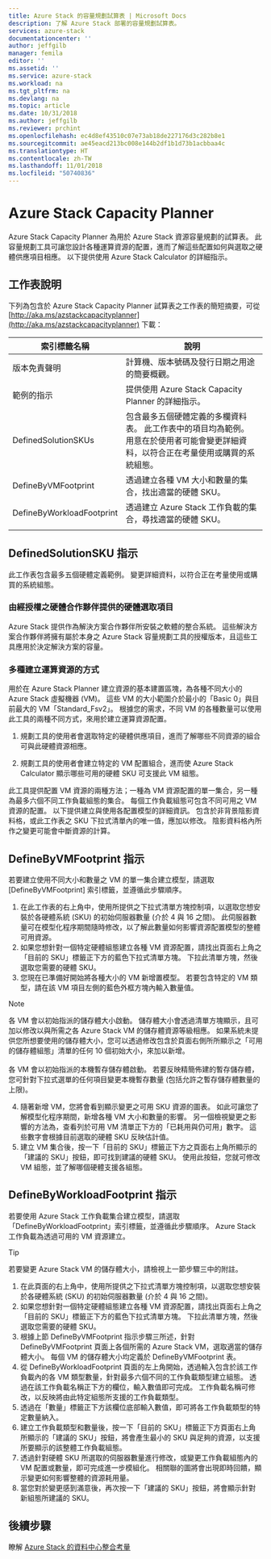 ```yaml
---
title: Azure Stack 的容量規劃試算表 | Microsoft Docs
description: 了解 Azure Stack 部署的容量規劃試算表。
services: azure-stack
documentationcenter: ''
author: jeffgilb
manager: femila
editor: ''
ms.assetid: ''
ms.service: azure-stack
ms.workload: na
ms.tgt_pltfrm: na
ms.devlang: na
ms.topic: article
ms.date: 10/31/2018
ms.author: jeffgilb
ms.reviewer: prchint
ms.openlocfilehash: ec4d8ef43510c07e73ab18de227176d3c282b8e1
ms.sourcegitcommit: ae45eacd213bc008e144b2df1b1d73b1acbbaa4c
ms.translationtype: HT
ms.contentlocale: zh-TW
ms.lasthandoff: 11/01/2018
ms.locfileid: "50740836"
---
```

# <a name="azure-stack-capacity-planner"></a>Azure Stack Capacity Planner
Azure Stack Capacity Planner 為用於 Azure Stack 資源容量規劃的試算表。 此容量規劃工具可讓您設計各種運算資源的配置，進而了解這些配置如何與選取之硬體供應項目相應。 以下提供使用 Azure Stack Calculator 的詳細指示。

## <a name="worksheet-descriptions"></a>工作表說明
下列為包含於 Azure Stack Capacity Planner 試算表之工作表的簡短摘要，可從 [http://aka.ms/azstackcapacityplanner](http://aka.ms/azstackcapacityplanner) 下載：

|索引標籤名稱|說明|
|-----|-----|
|版本免責聲明|計算機、版本號碼及發行日期之用途的簡要概觀。|
|範例的指示|提供使用 Azure Stack Capacity Planner 的詳細指示。|
|DefinedSolutionSKUs|包含最多五個硬體定義的多欄資料表。 此工作表中的項目均為範例。 用意在於使用者可能會變更詳細資料，以符合正在考量使用或購買的系統組態。|
|DefineByVMFootprint|透過建立各種 VM 大小和數量的集合，找出適當的硬體 SKU。|
|DefineByWorkloadFootprint|透過建立 Azure Stack 工作負載的集合，尋找適當的硬體 SKU。|
|  |  |

## <a name="definedsolutionskus-instructions"></a>DefinedSolutionSKU 指示
此工作表包含最多五個硬體定義範例。 變更詳細資料，以符合正在考量使用或購買的系統組態。

### <a name="hardware-selections-provided-by-authorized-hardware-partners"></a>由經授權之硬體合作夥伴提供的硬體選取項目
Azure Stack 提供作為解決方案合作夥伴所安裝之軟體的整合系統。 這些解決方案合作夥伴將擁有屬於本身之 Azure Stack 容量規劃工具的授權版本，且這些工具應用於決定解決方案的容量。

### <a name="multiple-ways-to-model-computing-resources"></a>多種建立運算資源的方式
用於在 Azure Stack Planner 建立資源的基本建置區塊，為各種不同大小的 Azure Stack 虛擬機器 (VM)。 這些 VM 的大小範圍介於最小的「Basic 0」與目前最大的 VM「Standard_Fsv2」。 根據您的需求，不同 VM 的各種數量可以使用此工具的兩種不同方式，來用於建立運算資源配置。

1. 規劃工具的使用者會選取特定的硬體供應項目，進而了解哪些不同資源的組合可與此硬體資源相應。 

2. 規劃工具的使用者會建立特定的 VM 配置組合，進而使 Azure Stack Calculator 顯示哪些可用的硬體 SKU 可支援此 VM 組態。

此工具提供配置 VM 資源的兩種方法；一種為 VM 資源配置的單一集合，另一種為最多六個不同工作負載組態的集合。 每個工作負載組態可包含不同可用之 VM 資源的配置。 以下提供建立與使用各配置模型的詳細資訊。 包含於非背景陰影資料格，或此工作表之 SKU 下拉式清單內的唯一值，應加以修改。 陰影資料格內所作之變更可能會中斷資源的計算。


## <a name="definebyvmfootprint-instructions"></a>DefineByVMFootprint 指示
若要建立使用不同大小和數量之 VM 的單一集合建立模型，請選取 [DefineByVMFootprint] 索引標籤，並遵循此步驟順序。

1. 在此工作表的右上角中，使用所提供之下拉式清單方塊控制項，以選取您想安裝於各硬體系統 (SKU) 的初始伺服器數量 (介於 4 與 16 之間)。 此伺服器數量可在模型化程序期間隨時修改，以了解此數量如何影響資源配置模型的整體可用資源。
2. 如果您想針對一個特定硬體組態建立各種 VM 資源配置，請找出頁面右上角之「目前的 SKU」標籤正下方的藍色下拉式清單方塊。 下拉此清單方塊，然後選取您需要的硬體 SKU。
3. 您現在已準備好開始將各種大小的 VM 新增置模型。 若要包含特定的 VM 類型，請在該 VM 項目左側的藍色外框方塊內輸入數量值。

  > [!NOTE]
  > 各 VM 會以初始指派的儲存體大小啟動。 儲存體大小會透過清單方塊顯示，且可加以修改以與所需之各 Azure Stack VM 的儲存體資源等級相應。 如果系統未提供您所想要使用的儲存體大小，您可以透過修改包含於頁面右側所所顯示之「可用的儲存體組態」清單的任何 10 個初始大小，來加以新增。<br><br>各 VM 會以初始指派的本機暫存儲存體啟動。 若要反映精簡佈建的暫存儲存體，您可針對下拉式選單的任何項目變更本機暫存數量 (包括允許之暫存儲存體數量的上限)。

4. 隨著新增 VM，您將會看到顯示變更之可用 SKU 資源的圖表。 如此可讓您了解模型化程序期間，新增各種 VM 大小和數量的影響。 另一個檢視變更之影響的方法為，查看列於可用 VM 清單正下方的「已耗用與仍可用」數字。 這些數字會根據目前選取的硬體 SKU 反映估計值。
5. 建立 VM 集合後，按一下「目前的 SKU」標籤正下方之頁面右上角所顯示的「建議的 SKU」按鈕，即可找到建議的硬體 SKU。 使用此按鈕，您就可修改 VM 組態，並了解哪個硬體支援各組態。


## <a name="definebyworkloadfootprint-instructions"></a>DefineByWorkloadFootprint 指示
若要使用 Azure Stack 工作負載集合建立模型，請選取「DefineByWorkloadFootprint」索引標籤，並遵循此步驟順序。 Azure Stack 工作負載為透過可用的 VM 資源建立。   

> [!TIP]
> 若要變更 Azure Stack VM 的儲存體大小，請檢視上一節步驟三中的附註。

1. 在此頁面的右上角中，使用所提供之下拉式清單方塊控制項，以選取您想安裝於各硬體系統 (SKU) 的初始伺服器數量 (介於 4 與 16 之間)。
2. 如果您想針對一個特定硬體組態建立各種 VM 資源配置，請找出頁面右上角之「目前的 SKU」標籤正下方的藍色下拉式清單方塊。 下拉此清單方塊，然後選取您需要的硬體 SKU。
3. 根據上節 DefineByVMFootprint 指示步驟三所述，針對 DefineByVMFootprint 頁面上各個所需的 Azure Stack VM，選取適當的儲存體大小。 每個 VM 的儲存體大小均定義於 DefineByVMFootprint 表。
4. 從 DefineByWorkloadFootprint 頁面的左上角開始，透過輸入包含於該工作負載內的各 VM 類型數量，針對最多六個不同的工作負載類型建立組態。 透過在該工作負載名稱正下方的欄位，輸入數值即可完成。 工作負載名稱可修改，以反映將由此特定組態所支援的工作負載類型。
5. 透過在「數量」標籤正下方該欄位底部輸入數值，即可將各工作負載類型的特定數量納入。
6. 建立工作負載類型和數量後，按一下「目前的 SKU」標籤正下方頁面右上角所顯示的「建議的 SKU」按鈕，將會產生最小的 SKU 與足夠的資源，以支援所要顯示的該整體工作負載組態。
7. 透過針對硬體 SKU 所選取的伺服器數量進行修改，或變更工作負載組態內的 VM 配置或數量，即可完成進一步模組化。 相關聯的圖將會出現即時回饋，顯示變更如何影響整體的資源耗用量。
8. 當您對於變更感到滿意後，再次按一下「建議的 SKU」按鈕，將會顯示針對新組態所建議的 SKU。


## <a name="next-steps"></a>後續步驟
瞭解 [Azure Stack 的資料中心整合考量](azure-stack-datacenter-integration.md)

